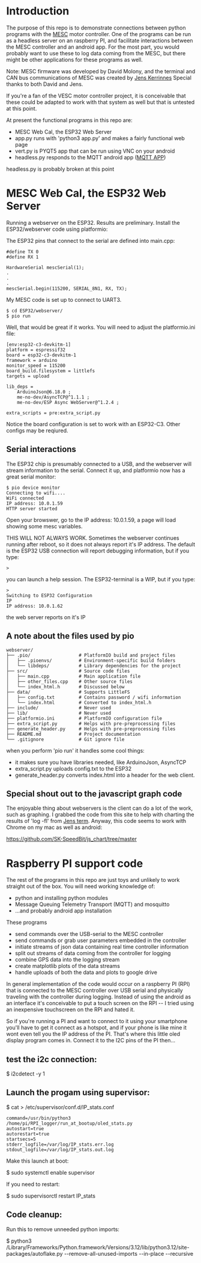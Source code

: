 # Introduction

The purpose of this repo is to demonstrate connections between python programs with the [MESC](https://github.com/davidmolony/MESC_Firmware) motor controller. One of the programs can be run as a headless server on an raspberry PI, and facilitate interactions between the MESC controller and an android app. For the most part, you would probably want to use these to log data coming from the MESC, but there might be other applications for these programs as well. 

Note: MESC firmware was developed by David Molony, and the terminal and CAN bus communications of MESC was created by [Jens Kerrinnes](https://github.com/Netzpfuscher) Special thanks to both David and Jens. 

If you're a fan of the VESC motor controller project, it is conceivable that these could be adapted to work with that system as well but that is untested at this point. 

At present the functional programs in this repo are:
 * MESC Web Cal, the ESP32 Web Server 
 * app.py runs with 'python3 app.py' and makes a fairly functional web page
 * vert.py is PYQT5 app that can be run using VNC on your android
 * headless.py responds to the MQTT android app ([MQTT APP](https://github.com/owhite/MqttApp))
  
headless.py is probably broken at this point

# MESC Web Cal, the ESP32 Web Server 

Running a webserver on the ESP32. Results are preliminary. Install the ESP32/webserver code using platformio:

The ESP32 pins that connect to the serial are defined into main.cpp:
```
#define TX 0
#define RX 1

HardwareSerial mescSerial(1);
.
.
.
mescSerial.begin(115200, SERIAL_8N1, RX, TX); 
```
My MESC code is set up to connect to UART3. 

```
$ cd ESP32/webserver/
$ pio run 
```

Well, that would be great if it works. You will  need to adjust the platformio.ini file:
```
[env:esp32-c3-devkitm-1]
platform = espressif32
board = esp32-c3-devkitm-1
framework = arduino
monitor_speed = 115200
board_build.filesystem = littlefs
targets = upload

lib_deps =
    ArduinoJson@6.18.0 ;
    me-no-dev/AsyncTCP@^1.1.1 ; 
    me-no-dev/ESP Async WebServer@^1.2.4 ; 

extra_scripts = pre:extra_script.py

```
Notice the board configuration is set to work with an ESP32-C3. Other configs may be reqiured. 

## Serial interactions
The ESP32 chip is presumably connected to a USB, and the webserver will stream information to the serial. Connect it up, and platformio now has a great serial monitor:

```
$ pio device monitor
Connecting to wifi....
WiFi connected
IP address: 10.0.1.59
HTTP server started
```

Open your browswer, go to the IP address: 10.0.1.59, a page will load showing some mesc variables.

THIS WILL NOT ALWAYS WORK. Sometimes the webserver continues running after reboot, so it does not always report it's IP address. The default is the ESP32 USB connection will report debugging information, but if you type:
```
>
```
you can launch a help session. The ESP32-terminal is a WIP, but if you type:
```
>
Switching to ESP32 Configuration
IP
IP address: 10.0.1.62
```

the web server reports on it's IP

## A note about the files used by pio

```
webserver/
├── .pio/                  # PlatformIO build and project files
│   ├── .pioenvs/          # Environment-specific build folders
│   └── libdeps/           # Library dependencies for the project
├── src/                   # Source code files
│   ├── main.cpp           # Main application file
│   ├── other_files.cpp    # Other source files
│   └── index_html.h       # Discussed below
├── data/                  # Supports LittleFS
│   ├── config.txt         # Contains password / wifi information
│   └── index.html         # Converted to index_html.h
├── include/               # Never used 
├── lib/                   # Never used
├── platformio.ini         # PlatformIO configuration file
├── extra_script.py        # Helps with pre-preprocessing files
├── generate_header.py     # Helps with pre-preprocessing files
├── README.md              # Project documentation
└── .gitignore             # Git ignore file
```

when you perform 'pio run' it handles some cool things:
* it makes sure you have libraries needed, like ArduinoJson, AsyncTCP
* extra_script.py uploads config.txt to the ESP32
* generate_header.py converts index.html into a header for the web client. 

## Special shout out to the javascript graph code
The enjoyable thing about webservers is the client can do a lot of the work, such as graphing. I grabbed the code from this site to help with charting the results of 'log -fl' from [Jens term](https://github.com/Netzpfuscher). Anyway, this code seems to work with Chrome on my mac as well as android: 

https://github.com/SK-SpeedBit/js_chart/tree/master

# Raspberry PI support code

The rest of the programs in this repo are just toys and unlikely to work straight out of the box. You will need working knowledge of:
 * python and installing python modules
 * Message Queuing Telemetry Transport (MQTT) and mosquitto
 * ...and probably android app installation

These programs 
 * send commands over the USB-serial to the MESC controller
 * send commands or grab user parameters embedded in the controller
 * initiate streams of json data containing real time controller information
 * split out streams of data coming from the controller for logging
 * combine GPS data into the logging stream
 * create matplotlib plots of the data streams
 * handle uploads of both the data and plots to google drive
 
In general implementation of the code would occur on a raspberry PI (RPI) that is connected to the MESC controller over USB serial and physically traveling with the controller during logging. Instead of using the android as an interface it's conceivable to put a touch screen on the RPI -- I tried using an inexpensive touchscreen on the RPI and hated it. 

So if you're running a PI and want to connect to it using your smartphone you'll have to get it connect as a hotspot, and if your phone is like mine it wont even tell you the IP address of the PI. That's where this little oled display program comes in. Connect it to the I2C pins of the PI then...

## test the i2c connection:
$ i2cdetect -y 1

## Launch the progam using supervisor:
$ cat > /etc/supervisor/conf.d/IP_stats.conf
```[program:IP_stats]
command=/usr/bin/python3 /home/pi/RPI_logger/run_at_bootup/oled_stats.py
autostart=true  
autorestart=true
startsecs=5     
stderr_logfile=/var/log/IP_stats.err.log
stdout_logfile=/var/log/IP_stats.out.log
```
Make this launch at boot:

$ sudo systemctl enable supervisor

If you need to restart:

$ sudo supervisorctl restart IP_stats

## Code cleanup:

Run this to remove unneeded python imports:

$ python3 /Library/Frameworks/Python.framework/Versions/3.12/lib/python3.12/site-packages/autoflake.py  --remove-all-unused-imports --in-place --recursive

